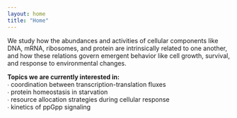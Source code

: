 ```yaml
---
layout: home
title: "Home"
---
```


We study how the abundances and activities of cellular components like DNA, mRNA, ribosomes, and protein are intrinsically related to one another, and how these relations govern emergent behavior like cell growth, survival, and response to environmental changes.

<b>Topics we are currently interested in:</b> <br>
&#8729; coordination between transcription-translation fluxes<br>
&#8729; protein homeostasis in starvation<br> 
&#8729; resource allocation strategies during cellular response<br>
&#8729; kinetics of ppGpp signaling
